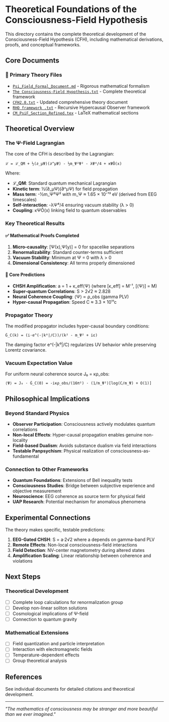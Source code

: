 # Theoretical Foundations of the Consciousness-Field Hypothesis

This directory contains the complete theoretical development of the Consciousness-Field Hypothesis (CFH), including mathematical derivations, proofs, and conceptual frameworks.

## Core Documents

### 📄 Primary Theory Files
- [`Psi_Field_Formal_Document.md`](./Psi_Field_Formal_Document.md) - Rigorous mathematical formalism
- [`The Consciousness-Field Hypothesis.txt`](./The%20Consciousness-Field%20Hypothesis.txt) - Complete theoretical framework
- [`CFH2.0.txt`](./CFH2.0.txt) - Updated comprehensive theory document
- [`RHO framework .txt`](./RHO%20framework%20.txt) - Recursive Hypercausal Observer framework
- [`CM_PsiF_Section_Refined.tex`](./CM_PsiF_Section_Refined.tex) - LaTeX mathematical sections

## Theoretical Overview

### The Ψ-Field Lagrangian

The core of the CFH is described by the Lagrangian:

```
ℒ = ℒ_QM + ½(∂_μΨ)(∂^μΨ) - ½m_Ψ²Ψ² - λΨ⁴/4 + κΨÔ(x)
```

Where:
- **ℒ_QM**: Standard quantum mechanical Lagrangian
- **Kinetic term**: ½(∂_μΨ)(∂^μΨ) for field propagation
- **Mass term**: -½m_Ψ²Ψ² with m_Ψ ≈ 1.65 × 10⁻¹³ eV (derived from EEG timescales)
- **Self-interaction**: -λΨ⁴/4 ensuring vacuum stability (λ > 0)
- **Coupling**: κΨÔ(x) linking field to quantum observables

### Key Theoretical Results

#### ✅ Mathematical Proofs Completed
1. **Micro-causality**: [Ψ(x),Ψ(y)] = 0 for spacelike separations
2. **Renormalizability**: Standard counter-terms sufficient
3. **Vacuum Stability**: Minimum at Ψ = 0 with λ > 0
4. **Dimensional Consistency**: All terms properly dimensioned

#### 🧮 Core Predictions
- **CHSH Amplification**: a = 1 + κ_eff⟨Ψ⟩ (where [κ_eff] = M⁻¹, [⟨Ψ⟩] = M)
- **Super-quantum Correlations**: S > 2√2 ≈ 2.828
- **Neural Coherence Coupling**: ⟨Ψ⟩ ∝ ρ_obs (gamma PLV)
- **Hyper-causal Propagation**: Speed C ≈ 3.3 × 10¹¹c

### Propagator Theory

The modified propagator includes hyper-causal boundary conditions:

```
G̃_C(k) = (i·e^(-|k⁰|/C))/(k² - m_Ψ² + iε)
```

The damping factor e^(-|k⁰|/C) regularizes UV behavior while preserving Lorentz covariance.

### Vacuum Expectation Value

For uniform neural coherence source J₀ = κρ_obs:

```
⟨Ψ⟩ = J₀ · G̃_C(0) = -iκρ_obs/(16π²) · (1/m_Ψ²)[log(C/m_Ψ) + O(1)]
```

## Philosophical Implications

### Beyond Standard Physics
- **Observer Participation**: Consciousness actively modulates quantum correlations
- **Non-local Effects**: Hyper-causal propagation enables genuine non-locality
- **Field-based Dualism**: Avoids substance dualism via field interactions
- **Testable Panpsychism**: Physical realization of consciousness-as-fundamental

### Connection to Other Frameworks
- **Quantum Foundations**: Extensions of Bell inequality tests
- **Consciousness Studies**: Bridge between subjective experience and objective measurement
- **Neuroscience**: EEG coherence as source term for physical field
- **UAP Research**: Potential mechanism for anomalous phenomena

## Experimental Connections

The theory makes specific, testable predictions:

1. **EEG-Gated CHSH**: S = a·2√2 where a depends on gamma-band PLV
2. **Remote Effects**: Non-local consciousness-field interactions
3. **Field Detection**: NV-center magnetometry during altered states
4. **Amplification Scaling**: Linear relationship between coherence and violations

## Next Steps

### Theoretical Development
- [ ] Complete loop calculations for renormalization group
- [ ] Develop non-linear soliton solutions
- [ ] Cosmological implications of Ψ-field
- [ ] Connection to quantum gravity

### Mathematical Extensions
- [ ] Field quantization and particle interpretation
- [ ] Interaction with electromagnetic fields
- [ ] Temperature-dependent effects
- [ ] Group theoretical analysis

## References

See individual documents for detailed citations and theoretical development.

---

*"The mathematics of consciousness may be stranger and more beautiful than we ever imagined."*
